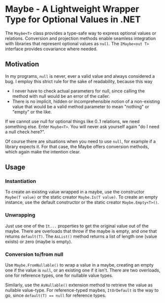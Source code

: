 Maybe - A Lightweight Wrapper Type for Optional Values in .NET
===============================================================

The `Maybe<T>` class provides a type-safe way to express optional values or relations. Conversion and projection methods enable seamless integration with libraries that represent optional values as `null`. The `IMaybe<out T>` interface provides covariance where needed.


Motivation
-----------

In my programs, `null` is never, ever a valid value and always considered a bug. I employ this strict rule for the sake of readability, because this way

- I never have to check actual parameters for null, since calling the method with null would be an error of the caller.
- There is no implicit, hidden or incomprehensible notion of a non-existing value that would be a valid method parameter to mean "nothing" or "empty" or the like.

If we cannot use null for optional things like 0..1 relations, we need something else. Enter `Maybe<T>`. You will never ask yourself again "do I need a null check here?".

Of course there are situations when you need to use `null`, for example if a library expects it. For that case, the Maybe offers conversion methods, which again make the intention clear.


Usage
------

### Instantiation

To create an existing value wrapped in a maybe, use the constructor `Maybe(T value)` or the static creator `Maybe.Is(T value)`. To create an empty instance, use the default constructor or the static creator `Maybe.Empty<T>()`.


### Unwrapping

Just use one of the `It...` properties to get the original value out of the maybe. There are overloads that throw if the maybe is empty, and one that returns `default(T)`. The `AsList()` method returns a list of length one (value exists) or zero (maybe is empty).


### Conversion to/from null

Use `Maybe.FromNullable()` to wrap a value in a maybe, creating an empty one if the value is `null`, or an existing one if it isn't. There are two overloads, one for reference types, one for nullable value types. 

Similarly, use the `AsNullable()` extension method to retrieve the value as nullable value-type. For reference-typed maybes, `ItOrDefault` is the way to go, since `default(T) == null` for reference types.




